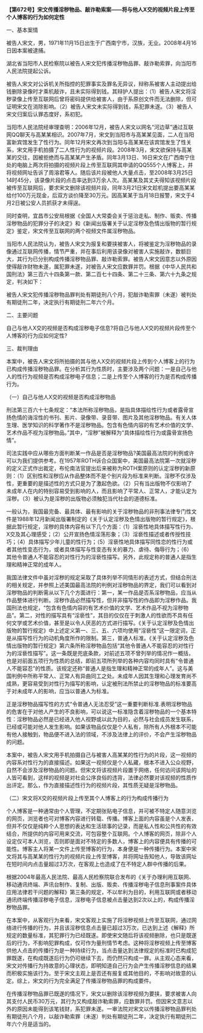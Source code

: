 **【第672号】宋文传播淫秽物品、敲诈勒索案——将与他人X交的视频片段上传至个人博客的行为如何定性**

一、基本案情

被告人宋文，男，1971年11月15日出生于广西南宁市，汉族，无业。2008年4月16日因本案被逮捕。

湖北省当阳市人民检察院以被告人宋文犯传播淫秽物品罪、敲诈勒索罪，向当阳市人民法院提起公诉。

被告人宋文对公诉机关所指控的犯罪事实及罪名无异议，辩称系被害人主动提出给钱删除录像时才乘机敲诈，且未实际得到钱。其辩护人提出：（1）被告人宋文将淫秽录像上传至互联网后曾将密码提供给被害人，由于系原创文件而无法删除，但可证明宋文在消除影响。（2）被告人宋文未实际得到钱，系犯罪未遂。（3）被告人宋文归案后认罪态度好，系初犯。

当阳市人民法院经审理查明：2006年12月，被告人宋文以网名“河边草”通过互联网QQ聊天与高某某相识。2007年7月，宋文到当阳市与高某某见面，二人在当阳富新宾馆发生了性行为。同年12月宋文再次到当阳与高某某在该宾馆发生了性关系，宋文用手机拍摄了二人性行为的视频片段。2008年3月，宋文欲保持与高某某的交往，因被拒绝而与高某某产生矛盾。同年3月13日、16日宋文在广西南宁住处的电脑上两次将拍摄的视频片段上传至互联网其申请的QQ555个人博客上，并将视频网址告诉了周溶君等人。随后该片段被他人大量点击，至2008年3月25日14时45分，该录像片段的点击率达到3万余人次。高某某及其丈夫得知该视频片段被传至互联网后，要求宋文删除该视频片段，同年3月21日宋文趁机提出要高某某给付100万元现金，后双方谈价降至30万元。因高某某于当月18日报警，宋文于4月2日被公安人员抓获才未得逞。

同时查明，宜昌市公安局根据《全国人大常委会关于惩治走私、制作、贩卖、传播淫秽物品的犯罪分子的决定》和《新闻出版署关于认定淫秽及色情出版物的暂行规定》鉴定，宋文传至互联网的两个视频文件属淫秽物品。

当阳市人民法院认为，被告人宋文为报复和要挟被害人，将被鉴定为淫秽物品的录像通过互联网传播，情节严重，并在事后利用该录像对被害人实施敲诈，数额巨大，其行为已分别构成传播淫秽物品罪、敲诈勒索罪。被告人宋文因意志以外原因使得敲诈财物未遂，属犯罪未遂，对被告人宋文应数罪并罚。根据《中华人民共和国刑法》第三百六十四条第一款、第二百七十四条、第二十三条、第六十九条之规定，判决如下：

被告人宋文犯传播淫秽物品罪判处有期徒刑八个月，犯敲诈勒索罪（未遂）被判处有期徒刑二年，决定执行有期徒刑二年六个月。

二、主要问题

自己与他人X交的视频是否构成淫秽电子信息?将自己与他人X交的视频片段传至个人博客的行为应如何定性?

三、裁判理由

本案中，被告人宋文将所拍摄的其与他人X交的视频片段上传到个人博客上的行为已构成传播淫秽物品罪。在分析其行为性质时，主要涉及两个问题：一是自己与他人的性行为视频是否构成淫秽电子信息；二是上传至个人博客的行为是否构成传播行为。

（一）自己与他人X交的视频是否构成淫秽物品

刑法第三百六十七条规定：“本法所称淫秽物品，是指具体描绘性行为或者露骨宣扬色情的诲淫性的书刊、影片、录像带、录音带、图片及其他淫秽物品。有关人体生理、医学知识的科学著作不是淫秽物品。包含有色情内容的有艺术价值的文学、艺术作品不视为淫秽物品。”其中，“淫秽”被解释为“具体描绘性行为或露骨宣扬色情”。

司法实践中应从哪些方面判断某一作品是否是淫秽物品?美国最高法院的判例或许可以为我们提供参考。在1957年ROTH诉合众国案中，美国最高法院第一次就淫秽的定义正式作出裁定，布伦南法官提出后来被称为ROTH案原则的认定淫秽的新原则：（1）区别性和淫秽应从作品整体而不是个别片段为标准来判断。淫秽不仅涉及性，更重要的是描述性的方式只是为了激起色欲。（2）只有当出版物不仅影响了未成年人在内的特别容易受到影响的人，而且影响了平常人、正常人，才能认定为淫秽。（3）被认为是淫秽的出版物必须触犯当代社会的道德标准。

一般认为，我国最完备、最具体、最有影响的关于淫秽物品的非刑事法律专门性文件是1988年12月新闻出版署制定的《关于认定淫秽及色情出版物的暂行规定》，根据此暂行规定，淫秽的具体内容有以下几个方面：（1）淫亵性地具体描写性行为、X交及其心理感受；（2）公开宣扬色情淫荡形象；（3）淫亵性描述或者传授性技巧；（4）具体描写少年儿童的性行为；（5）淫亵性地具体描写同性恋的性行为或者其他性变态行为，或者具体描写与性变态有关的暴力、虐待、侮辱行为；（6）其他令普通人不能容忍的对性行为的淫亵性描写。另外，此规定称的普通人是指生理和精神正常的成年人。

我国法律文件中虽对淫秽的规定采取了具体列举不同情形的表述方式，但结合刑法的相关规定，并参照上述美国最高法院的判例对淫秽物品的界定，我们可以看到对淫秽物品的判断需从以下几个方面进行：第一，某一作品是否系淫秽物品，应当从作品整体进行判断。淫秽作品必然描写性，但并非描写性的作品即为淫秽作品。我国刑法也规定，“包含有色情内容的有艺术价值的文学、艺术作品不视为淫秽物品”。第二，对性的描写具有“淫亵性”，其目的仅仅在于刺激人的性欲而不具有任何文学或艺术价值，甚至是以令人厌恶的方式进行描写。《关于认定淫秽及色情出版物的暂行规定》中上述定义第一、三、五、六项均使用“淫亵性”这一限定词，正是从描写性行为的动机角度所作的限制。第三，普通人标准。《关于认定淫秽及色情出版物的暂行规定》第六条所称淫秽物品包括“其他令普通人不能容忍的对性行为的淫亵性描写”。这一条既是兜底条款，对前述五项不曾列举的情况作一概括，也是对前面五项行为性质的总结，即前五项所列举的各种内容均同时具有“令普通人不能容忍”的性质。该规定还称“普通人是指生理和精神正常的成年人”。这与美国判例中所称平常人、正常人有异曲同工之处。未成年人因其生理和心理发育尚不成熟，更容易受到对性行为描写的影响，认定被刑法所禁止的淫秽物品的标准要高于对未成年人的影响，应当以普通人为标准。

正是淫秽物品描写性的方式“令普通人无法忍受”这一重要判断标准.表明淫秽物品的危害在于对他人产生的不良影响，可以说这一标准隐含着淫秽物品的一个基本特性：淫秽物品必然是已经进入他人视野或以此为目的，必然与社会成员发生联系，已经或可能对他人发生影响。如果该物品仅仅是个人私有，除所有人外根本不可能有他人接触到，物品便不进入法的领域，不涉及法律上的评价，不会产生淫秽物品的问题。

本案中，被告人宋文用手机拍摄自己与被害人高某某的性行为的片段，这一视频的内容系对性行为的直接描述。如果这一视频仅是个人私藏，根本不进入公众视野，自然不会涉及淫秽物品的问题。但宋文将该视频片段置于网络，任何访问该网址的人皆可看到，这样的视频是对社会公序良俗的违背，法律必然要对该视频的性质作出评定。那么，作为直接描述性行为的视频片段，其性质无疑是淫秽物品。

（二）宋文将X交的视频片段上传至其个人博客上的行为构成传播行为

个人博客是一种通常由个人管理，不定期张贴电子信息，并可被不特定人随意浏览的网页，浏览者也可对博客内容进行转载、传播。博客上面的内容虽是个人发表，但并不仅仅是纯粹个人思想的表达和生活琐事的记录，而是私人性和公共性的有效结合，所提供的内容可用来交流，可包容整个互联网。个人博客的网页，除非个人设定仅可本人浏览，否则即是面对不特定的多数人，博客上的内容便具有传播的可能性。博客主人将某一文件上传至博客的行为，本身便是一种传播行为。本案中宋文将其与高某某的性行为的视频片段上传至博客，并将网址告知他人，导致该网址在短时间内点击量超过3万次，在客观上也造成了在不特定人群中传播的后果。

根据2004年最高人民法院、最高人民检察院联合发布的《关于办理利用互联网、移动通讯终端、声讯台制作、复制、出版、贩卖、传播淫秽电子信息刑事案件具体应用法律若干问题的解释》第三条的规定，不以牟利为目的，利用互联网或者移动通讯终端传播淫秽电子信息，淫秽电子信息被点击量达到2次以上的，构成传播淫秽物品罪。

在本案中，从客观行为来看，宋文客观上实施了将淫秽视频上传至互联网，通过网络进行传播的行为，并且该淫秽信息点击量已超过3万次，已达到上述《解释》所规定的数量标准，其犯罪行为已经既遂。即使宋文随后将该视频删除，也只是既遂后的行为，不影响犯罪构成，仅可作为量刑情节考虑。这种将淫秽视频上传至博客供他人点击的传播行为是一种持续行为，当点击量达到法律规定的标准时已构成犯罪既遂，在构成既遂后行为仍可继续下去，而仍然只构成一罪。从主观心态来看，宋文对传播行为持故意的心理状态，即明知道自己行为会产生传播淫秽信息的结果而积极实施该行为。至于宋文主观上是否还有报复或其他目的，不影响对故意的认定。综上，宋文的行为完全满足了传播淫秽物品罪的构成要件。

在传播淫秽物品罪已既遂的情况下，宋文以删除该淫秽视频为要挟，要求被害人向其支付人民币30万元，其行为又构成敲诈勒索罪，应数罪并罚。但因宋文意志以外的原因未能得到该笔钱财，系犯罪未遂。一审法院对宋文以传播淫秽物品罪判处有期徒刑八个月，以敲诈勒索罪（未遂）判处有期徒刑二年，决定执行有期徒刑二年六个月是适当的。